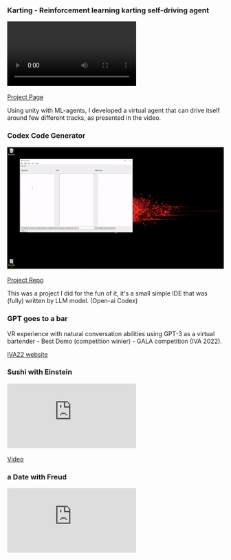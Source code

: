 ### **Karting - Reinforcement learning karting self-driving agent**

<video src="https://github.com/alonshoa/Karting/raw/master/docs/images/movie.mp4" controls preload></video>

[Project Page](https://alonshoa.github.io/Karting/)

Using unity with ML-agents, I developed a virtual agent that can drive itself around few different tracks, as presented in the video.

### **Codex Code Generator**


<img src="https://github.com/alonshoa/SW_IDE/raw/main/output.gif" /> 

[Project Repo](https://github.com/alonshoa/SW_IDE)

This was a project I did for the fun of it,
it's a small simple IDE that was (fully) written by LLM model. (Open-ai Codex)


### **GPT goes to a bar**
  
VR experience with natural conversation abilities using GPT-3 as a virtual bartender - Best Demo (competition winier) - GALA competition (IVA 2022).

[IVA22 website](https://ivaconference2022.ualg.pt/program/gala/)


### **Sushi with Einstein**

<iframe src="https://www.youtube.com/embed/98QKzT1dkpo" title="Three Scientists and a Philosopher Go to a Bar" frameborder="0" allow="accelerometer; autoplay; clipboard-write; encrypted-media; gyroscope; picture-in-picture; web-share" referrerpolicy="strict-origin-when-cross-origin" allowfullscreen></iframe>

[Video](https://youtu.be/98QKzT1dkpo?t=30)



### **a Date with Freud**

<iframe src="https://www.youtube.com/embed/gh4LszoIQ94" title="Date with Freud; XR and AI Live Performance" frameborder="0" allow="accelerometer; autoplay; clipboard-write; encrypted-media; gyroscope; picture-in-picture; web-share" referrerpolicy="strict-origin-when-cross-origin" allowfullscreen></iframe>
